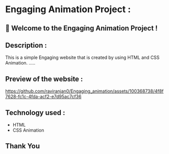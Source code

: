# Engaging Animation Project :


## 🚀 Welcome to the Engaging Animation Project ! 


## Description :
This is a simple Engaging website that is created by using HTML and CSS Animation. .....

## Preview of the website :

https://github.com/raviranjan0/Engaging_animation/assets/100368738/4f8f7628-fc1c-4fda-acf2-e7d95ac7cf36

## Technology used :
- HTML
- CSS Animation

## Thank You
